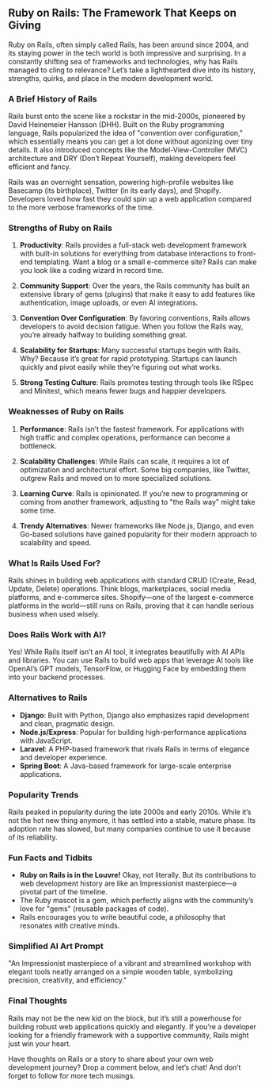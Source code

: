 ## Ruby on Rails: The Framework That Keeps on Giving

Ruby on Rails, often simply called Rails, has been around since 2004, and its staying power in the tech world is both impressive and surprising. In a constantly shifting sea of frameworks and technologies, why has Rails managed to cling to relevance? Let’s take a lighthearted dive into its history, strengths, quirks, and place in the modern development world.

### A Brief History of Rails

Rails burst onto the scene like a rockstar in the mid-2000s, pioneered by David Heinemeier Hansson (DHH). Built on the Ruby programming language, Rails popularized the idea of "convention over configuration," which essentially means you can get a lot done without agonizing over tiny details. It also introduced concepts like the Model-View-Controller (MVC) architecture and DRY (Don’t Repeat Yourself), making developers feel efficient and fancy.

Rails was an overnight sensation, powering high-profile websites like Basecamp (its birthplace), Twitter (in its early days), and Shopify. Developers loved how fast they could spin up a web application compared to the more verbose frameworks of the time.

### Strengths of Ruby on Rails

1. **Productivity**: Rails provides a full-stack web development framework with built-in solutions for everything from database interactions to front-end templating. Want a blog or a small e-commerce site? Rails can make you look like a coding wizard in record time.

2. **Community Support**: Over the years, the Rails community has built an extensive library of gems (plugins) that make it easy to add features like authentication, image uploads, or even AI integrations.

3. **Convention Over Configuration**: By favoring conventions, Rails allows developers to avoid decision fatigue. When you follow the Rails way, you’re already halfway to building something great.

4. **Scalability for Startups**: Many successful startups begin with Rails. Why? Because it’s great for rapid prototyping. Startups can launch quickly and pivot easily while they’re figuring out what works.

5. **Strong Testing Culture**: Rails promotes testing through tools like RSpec and Minitest, which means fewer bugs and happier developers.

### Weaknesses of Ruby on Rails

1. **Performance**: Rails isn’t the fastest framework. For applications with high traffic and complex operations, performance can become a bottleneck.

2. **Scalability Challenges**: While Rails can scale, it requires a lot of optimization and architectural effort. Some big companies, like Twitter, outgrew Rails and moved on to more specialized solutions.

3. **Learning Curve**: Rails is opinionated. If you’re new to programming or coming from another framework, adjusting to "the Rails way" might take some time.

4. **Trendy Alternatives**: Newer frameworks like Node.js, Django, and even Go-based solutions have gained popularity for their modern approach to scalability and speed.

### What Is Rails Used For?

Rails shines in building web applications with standard CRUD (Create, Read, Update, Delete) operations. Think blogs, marketplaces, social media platforms, and e-commerce sites. Shopify—one of the largest e-commerce platforms in the world—still runs on Rails, proving that it can handle serious business when used wisely.

### Does Rails Work with AI?

Yes! While Rails itself isn’t an AI tool, it integrates beautifully with AI APIs and libraries. You can use Rails to build web apps that leverage AI tools like OpenAI’s GPT models, TensorFlow, or Hugging Face by embedding them into your backend processes.

### Alternatives to Rails

- **Django**: Built with Python, Django also emphasizes rapid development and clean, pragmatic design.
- **Node.js/Express**: Popular for building high-performance applications with JavaScript.
- **Laravel**: A PHP-based framework that rivals Rails in terms of elegance and developer experience.
- **Spring Boot**: A Java-based framework for large-scale enterprise applications.

### Popularity Trends

Rails peaked in popularity during the late 2000s and early 2010s. While it’s not the hot new thing anymore, it has settled into a stable, mature phase. Its adoption rate has slowed, but many companies continue to use it because of its reliability.

### Fun Facts and Tidbits

- **Ruby on Rails is in the Louvre!** Okay, not literally. But its contributions to web development history are like an Impressionist masterpiece—a pivotal part of the timeline.
- The Ruby mascot is a gem, which perfectly aligns with the community’s love for "gems" (reusable packages of code).
- Rails encourages you to write beautiful code, a philosophy that resonates with creative minds.

### Simplified AI Art Prompt

"An Impressionist masterpiece of a vibrant and streamlined workshop with elegant tools neatly arranged on a simple wooden table, symbolizing precision, creativity, and efficiency."

### Final Thoughts

Rails may not be the new kid on the block, but it’s still a powerhouse for building robust web applications quickly and elegantly. If you’re a developer looking for a friendly framework with a supportive community, Rails might just win your heart.

Have thoughts on Rails or a story to share about your own web development journey? Drop a comment below, and let’s chat! And don’t forget to follow for more tech musings.

